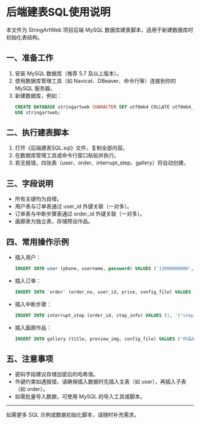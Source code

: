 # 后端建表SQL使用说明

本文件为 StringArtWeb 项目后端 MySQL 数据库建表脚本，适用于新建数据库时初始化表结构。

## 一、准备工作
1. 安装 MySQL 数据库（推荐 5.7 及以上版本）。
2. 使用数据库管理工具（如 Navicat、DBeaver、命令行等）连接到你的 MySQL 服务器。
3. 新建数据库，例如：
   ```sql
   CREATE DATABASE stringartweb CHARACTER SET utf8mb4 COLLATE utf8mb4_unicode_ci;
   USE stringartweb;
   ```

## 二、执行建表脚本
1. 打开《后端建表SQL.sql》文件，复制全部内容。
2. 在数据库管理工具或命令行窗口粘贴并执行。
3. 若无报错，四张表（user、order、interrupt_step、gallery）将自动创建。

## 三、字段说明
- 所有主键均为自增。
- 用户表与订单表通过 user_id 外键关联（一对多）。
- 订单表与中断步骤表通过 order_id 外键关联（一对多）。
- 画廊表为独立表，存储预设作品。

## 四、常用操作示例
- 插入用户：
  ```sql
  INSERT INTO user (phone, username, password) VALUES ('13800000000', 'testuser', 'your_password_hash');
  ```
- 插入订单：
  ```sql
  INSERT INTO `order` (order_no, user_id, price, config_file) VALUES ('ORD20250919001', 1, 99.00, '{"shape":"circle"}');
  ```
- 插入中断步骤：
  ```sql
  INSERT INTO interrupt_step (order_id, step_info) VALUES (1, '{"step":10}');
  ```
- 插入画廊作品：
  ```sql
  INSERT INTO gallery (title, preview_img, config_file) VALUES ('作品A', '/img/a.png', '{"shape":"circle"}');
  ```

## 五、注意事项
- 密码字段建议存储加密后的哈希值。
- 外键约束如遇报错，请确保插入数据时先插入主表（如 user），再插入子表（如 order）。
- 如需批量导入数据，可使用 MySQL 的导入工具或脚本。

---
如需更多 SQL 示例或数据初始化脚本，请随时补充需求。